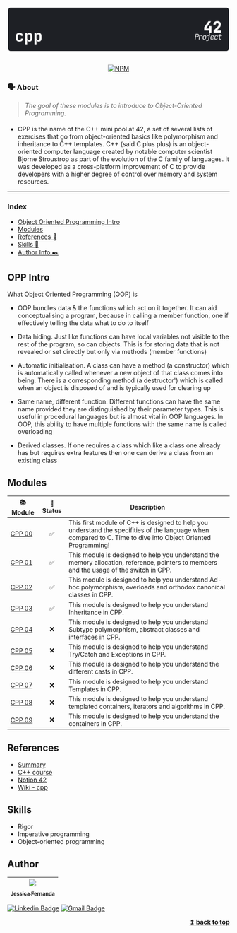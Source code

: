 <h1 align="center">
	<img alt="badge cpp" src="./img/cpp_dark.svg" />
 </h1>

 <div align="center">

[![NPM](https://img.shields.io/npm/l/react)](https://github.com/nandajfa/CPP/blob/main/LICENSE)

 </div>

### 🗣️ About

> _The goal of these modules is to introduce to Object-Oriented Programming._

####

- CPP is the name of the C++ mini pool at 42, a set of several lists of exercises that go from object-oriented basics like polymorphism and inheritance to C++ templates.
  C++ (said C plus plus) is an object-oriented computer language created by notable computer scientist Bjorne Stroustrop as part of the evolution of the C family of languages. It was developed as a cross-platform improvement of C to provide developers with a higher degree of control over memory and system resources.

---

### Index

- [Object Oriented Programming Intro](#opp-intro)
- [Modules](#modules)
- [References 📌](#references)
- [Skills 📄](#skills)
- [Author Info ✒️](#author)

## OPP Intro

What Object Oriented Programming (OOP) is

- OOP bundles data & the functions which act on it together. It can aid conceptualising a program, because in calling a member function, one if effectively telling the data what to do to itself

- Data hiding. Just like functions can have local variables not visible to the rest of the program, so can objects. This is for storing data that is not revealed or set directly but only via methods (member functions)

- Automatic initialisation. A class can have a method (a constructor) which is automatically called whenever a new object of that class comes into being. There is a corresponding method (a destructor') which is called when an object is disposed of and is typically used for clearing up

- Same name, different function. Different functions can have the same name provided they are distinguished by their parameter types. This is useful in procedural languages but is almost vital in OOP languages. In OOP, this ability to have multiple functions with the same name is called overloading

- Derived classes. If one requires a class which like a class one already has but requires extra features then one can derive a class from an existing class

## Modules

| 📚 Module                                                 | 🤔 Status | Description                                                                                                                                                    |
| --------------------------------------------------------- | :-------: | -------------------------------------------------------------------------------------------------------------------------------------------------------------- |
| [CPP 00](https://github.com/nandajfa/CPP/tree/main/cpp00) |    ✅     | This first module of C++ is designed to help you understand the specifities of the language when compared to C. Time to dive into Object Oriented Programming! |
| [CPP 01](https://github.com/nandajfa/CPP/tree/main/cpp01) |    ✅     | This module is designed to help you understand the memory allocation, reference, pointers to members and the usage of the switch in CPP.                       |
| [CPP 02](https://github.com/nandajfa/CPP/tree/main/cpp02) |    ✅     | This module is designed to help you understand Ad-hoc polymorphism, overloads and orthodox canonical classes in CPP.                                           |
| [CPP 03](https://github.com/nandajfa/CPP/tree/main/cpp03) |    ✅     | This module is designed to help you understand Inheritance in CPP.                                                                                             |
| [CPP 04](https://github.com/nandajfa/CPP/tree/main/cpp04) |    ❌     | This module is designed to help you understand Subtype polymorphism, abstract classes and interfaces in CPP.                                                   |
| [CPP 05](https://github.com/nandajfa/CPP/tree/main/cpp05) |    ❌     | This module is designed to help you understand Try/Catch and Exceptions in CPP.                                                                                |
| [CPP 06](https://github.com/nandajfa/CPP/tree/main/cpp06) |    ❌     | This module is designed to help you understand the different casts in CPP.                                                                                     |
| [CPP 07](https://github.com/nandajfa/CPP/tree/main/cpp07) |    ❌     | This module is designed to help you understand Templates in CPP.                                                                                               |
| [CPP 08](https://github.com/nandajfa/CPP/tree/main/cpp08) |    ❌     | This module is designed to help you understand templated containers, iterators and algorithms in CPP.                                                          |
| [CPP 09](https://github.com/nandajfa/CPP/tree/main/cpp09) |    ❌     | This module is designed to help you understand the containers in CPP.                                                                                          |

## References

- [Summary](https://www.youtube.com/watch?v=TnrQMtxPeEg)
- [C++ course](https://www.youtube.com/playlist?list=PLx4x_zx8csUjczg1qPHavU1vw1IkBcm40)
- [Notion 42](https://soraianovaes.notion.site/CPP-Piscine-de222a1b2db34121a7228101c61b7c87)
- [Wiki - cpp](https://github.com/qingqingqingli/CPP/wiki)

## Skills

- Rigor
- Imperative programming
- Object-oriented programming

## Author

| [<img src="https://avatars.githubusercontent.com/u/80687429?v=4" width=115><br><sub>Jessica Fernanda</sub>](https://github.com/nandajfa) |
| :--------------------------------------------------------------------------------------------------------------------------------------: |

[![Linkedin Badge](https://img.shields.io/badge/-Jessica-blue?style=flat-square&logo=Linkedin&logoColor=white&link=https://www.linkedin.com/in/jessica-fernanda-106651205)](https://www.linkedin.com/in/jessica-fernanda-106651205)
[![Gmail Badge](https://img.shields.io/badge/-nanda.jfa@gmail.com-c14438?style=flat-square&logo=Gmail&logoColor=white&link=mailto:nanda.jfa@gmail.com)](mailto:nanda.jfa@gmail.com)

</div>
<div align="right">
  <b><a href="#index">↥ back to top</a></b>
</div>
</br>
